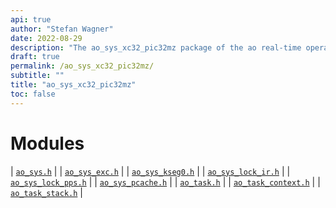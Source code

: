 ```yaml
---
api: true
author: "Stefan Wagner"
date: 2022-08-29
description: "The ao_sys_xc32_pic32mz package of the ao real-time operating system."
draft: true
permalink: /ao_sys_xc32_pic32mz/ 
subtitle: ""
title: "ao_sys_xc32_pic32mz"
toc: false
---
```


# Modules

| [`ao_sys.h`](ao_sys.h.md) |
| [`ao_sys_exc.h`](ao_sys_exc.h.md) |
| [`ao_sys_kseg0.h`](ao_sys_kseg0.h.md) |
| [`ao_sys_lock_ir.h`](ao_sys_lock_ir.h.md) |
| [`ao_sys_lock_pps.h`](ao_sys_lock_pps.h.md) |
| [`ao_sys_pcache.h`](ao_sys_pcache.h.md) |
| [`ao_task.h`](ao_task.h.md) |
| [`ao_task_context.h`](ao_task_context.h.md) |
| [`ao_task_stack.h`](ao_task_stack.h.md) |
